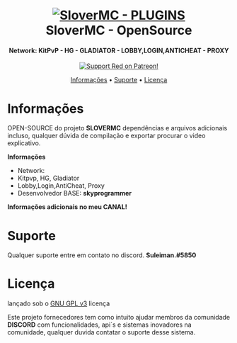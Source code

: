 <h1 align="center">
  <br>
  <a href="https://github.com/SuleimanDEV/SloverMC"><img src="https://i.imgur.com/rh6QjWr.png" alt="SloverMC - PLUGINS"></a>
  <br>
  SloverMC - OpenSource
  <br>
</h1>

<h4 align="center">Network: KitPvP - HG - GLADIATOR - LOBBY,LOGIN,ANTICHEAT - PROXY</h4>

<p align="center">
  <a href="https://www.patreon.com/Red_Devs">
    <img src="https://img.shields.io/badge/Support-Red!-red.svg" alt="Support Red on Patreon!">
  </a>
</p>

<p align="center">
  <a href="#Funcionalidades">Informações</a>
  •
  <a href="#suporte">Suporte</a>
  •
  <a href="#licença">Licença</a>
</p>

# Informações

OPEN-SOURCE do projeto **SLOVERMC** dependências e arquivos adicionais incluso, qualquer dúvida de compilação e exportar procurar o video explicativo.

**Informações**

- Network:
- Kitpvp, HG, Gladiator
- Lobby,Login,AntiCheat, Proxy
- Desenvolvedor BASE: **skyprogrammer**

**Informações adicionais no meu CANAL!**

# Suporte

Qualquer suporte entre em contato no discord. **Suleiman.#5850**

# Licença

lançado sob o [GNU GPL v3](https://www.gnu.org/licenses/gpl-3.0.en.html) licença

Este projeto fornecedores tem como intuito ajudar membros da comunidade **DISCORD** com funcionalidades, api´s e sistemas inovadores na comunidade, qualquer duvida contatar o suporte desse sistema.
